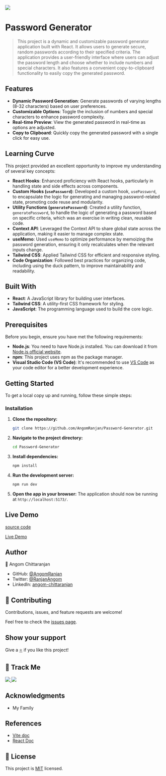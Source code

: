 [![](https://img.shields.io/badge/Password%20Generator-Angom%20Chittaranjan-blue)](https://github.com/AngomRanjan)

# Password Generator

> This project is a dynamic and customizable password generator application built with React. It allows users to generate secure, random passwords according to their specified criteria. The application provides a user-friendly interface where users can adjust the password length and choose whether to include numbers and special characters. It also features a convenient copy-to-clipboard functionality to easily copy the generated password.

## Features

- **Dynamic Password Generation**: Generate passwords of varying lengths (8-32 characters) based on user preferences.
- **Customizable Options**: Toggle the inclusion of numbers and special characters to enhance password complexity.
- **Real-time Preview**: View the generated password in real-time as options are adjusted.
- **Copy to Clipboard**: Quickly copy the generated password with a single click for easy use.

## Learning Curve

This project provided an excellent opportunity to improve my understanding of several key concepts:

- **React Hooks**: Enhanced proficiency with React hooks, particularly in handling state and side effects across components.
- **Custom Hooks (`usePassword`)**: Developed a custom hook, `usePassword`, to encapsulate the logic for generating and managing password-related state, promoting code reuse and modularity.
- **Utility Functions (`generatePassword`)**: Created a utility function, `generatePassword`, to handle the logic of generating a password based on specific criteria, which was an exercise in writing clean, reusable code.
- **Context API**: Leveraged the Context API to share global state across the application, making it easier to manage complex state.
- **useMemo**: Used `useMemo` to optimize performance by memoizing the password generation, ensuring it only recalculates when the relevant inputs change.
- **Tailwind CSS**: Applied Tailwind CSS for efficient and responsive styling.
- **Code Organization**: Followed best practices for organizing code, including using the duck pattern, to improve maintainability and readability.

## Built With

- **React**: A JavaScript library for building user interfaces.
- **Tailwind CSS**: A utility-first CSS framework for styling.
- **JavaScript**: The programming language used to build the core logic.

## Prerequisites

Before you begin, ensure you have met the following requirements:

- **Node.js**: You need to have Node.js installed. You can download it from [Node.js official website](https://nodejs.org/).
- **npm**: This project uses npm as the package manager.
- **Visual Studio Code (VS Code)**: It's recommended to use [VS Code](https://code.visualstudio.com/) as your code editor for a better development experience.

## Getting Started

To get a local copy up and running, follow these simple steps:

### Installation

1. **Clone the repository:**
   ```bash
   git clone https://github.com/AngomRanjan/Password-Generator.git
   ```
2. **Navigate to the project directory:**
   ```bash
   cd Password-Generator
   ```
3. **Install dependencies:**
   ```bash
   npm install
   ```
4. **Run the development server:**
   ```bash
   npm run dev
   ```
5. **Open the app in your browser:**
   The application should now be running at `http://localhost:5173/`.

## Live Demo

[source code](https://github.com/AngomRanjan/Password-Generator.git)

[Live Demo](https://angom-password-generator.netlify.app/)

## Author

👤 Angom Chittaranjan

- GitHub: [@AngomRanjan](https://github.com/AngomRanjan)
- Twitter: [@RanjanAngom](https://twitter.com/RanjanAngom)
- LinkedIn: [angom-chittaranjan](https://linkedin.com/in/angom-chittaranjan)

## 🤝 Contributing

Contributions, issues, and feature requests are welcome!

Feel free to check the [issues page](https://github.com/AngomRanjan/Password-Generator/issues).

## Show your support

Give a [⭐️](https://github.com/AngomRanjan/Password-Generator/stargazers) if you like this project!

## 👣 Track Me

<a href="https://twitter.com/RanjanAngom?ref_src=twsrc%5Etfw" class="twitter-follow-button" data-show-count="false">
<img src="https://img.shields.io/badge/-@RanjanAngom-blue?style=flat&logo=twitter&logoColor=white">
</a>

<a class="github-button" href="https://github.com/AngomRanjan" aria-label="Follow @AngomRanjan on GitHub">
 <img src="https://img.shields.io/badge/-@AngomRanjan-green?style=flat&logo=github&logoColor=white">
</a>

## Acknowledgments

- My Family

## References

- [Vite doc](https://vitejs.dev)
- [React Doc](https://react.dev)

## 📝 License

This project is [MIT](LICENSE) licensed.
